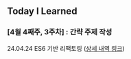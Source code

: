 
## Today I Learned



### [4월 4째주, 3주차] : 간략 주제 작성 


24.04.24 ES6 기반 리팩토링 ([상세 내역 링크](https://github.com/BenchPress200/ian-til/blob/main/Apr/2024-04-24.md))
